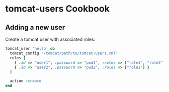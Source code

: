 tomcat-users Cookbook
=====================

Adding a new user
-----------------

Create a tomcat user with associated roles:

```ruby
tomcat_user 'hello' do
  tomcat_config '/tomcat/path/to/tomcat-users.xml'
  roles [ 
    { :id => "user1", :password => "pwd1", :roles => ["role1", "role2"] }
    { :id => "user2", :password => "pwd2", :roles => ["role1"] }
  ]

  action :create
end
```

